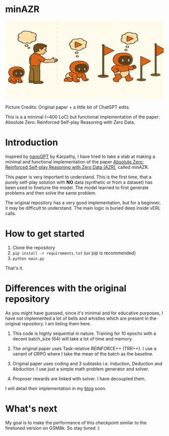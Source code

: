 # minAZR
<!-- To change the displayed image size, use HTML instead of Markdown: -->
<img src="assets/minAZR.png" alt="minAZR" width="600" height="250"/>

<!-- You can adjust the width (or use height) as needed. For example:
<img src="assets/minAZR.png" alt="minAZR" width="600"/>
-->
Picture Credits: Original paper + a little bit of ChatGPT edits.


This is a a minimal (~400 LoC) but functional implementation of the paper: Absolute Zero: Reinforced Self-play Reasoning with Zero Data. 

# Introduction 

Inspired by [nanoGPT](https://github.com/karpathy/nanoGPT) by Karpathy, I have tried to take a stab at making a minimal and functional implementation of the paper [Absolute Zero: Reinforced Self-play Reasoning with Zero Data (AZR)](https://github.com/LeapLabTHU/Absolute-Zero-Reasoner?tab=readme-ov-file), called minAZR. 

This paper is very important to understand. This is the first time, that a purely self-play solution with __NO__ data (synthetic or from a dataset) has been used to finetune the model. The model learned to first generate problems and then solve the same problem. 

The original repository has a very good implementation, but for a beginner, it may be difficult to understand. The main logic is buried deep inside vERL calls. 

# How to get started

1. Clone the repository 
2. `pip install -r requirements.txt` (uv pip is recommended) 
3. `python main.py` 

That's it. 

# Differences with the original repository 

As you might have guessed, since it's minimal and for educative purposes, I have not implemented a lot of bells and whistles which are present in the original repository. I am listing them here. 

1. This code is highly sequential in nature. Training for 10 epochs with a decent batch_size (64) will take a lot of time and memory. 

2. The original paper uses Task-relative REINFORCE++ (TRR++). I use a variant of GRPO where I take the mean of the batch as the baseline. 

3. Original paper uses coding and 3 subtasks i.e. Induction, Deduction and Abduction. I use just a simple math problem generator and solver. 

4. Proposer rewards are linked with solver. I have decoupled them. 


I will detail their implementation in my [blog](www.mlresearchengineer.substack.com) soon. 

# What's next 
My goal is to make the performance of this checkpoint similar to the finetuned version on GSM8k. So stay tuned :) 



